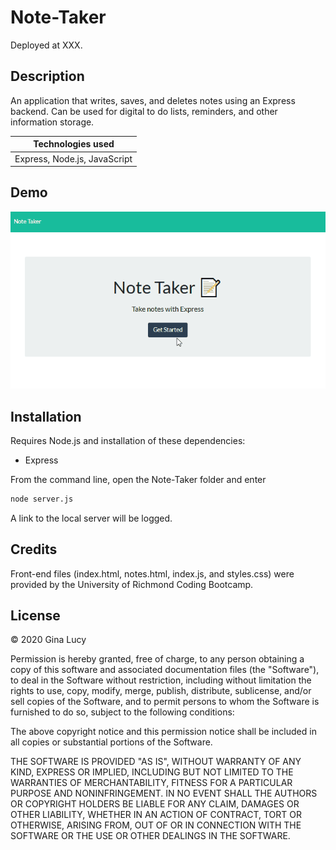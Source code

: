 # Note-Taker

Deployed at XXX.

## Description

An application that writes, saves, and deletes notes using an Express backend. Can be used for digital to do lists, reminders, and other information storage.

| Technologies used            |
| ---------------------------- |
| Express, Node.js, JavaScript |

## Demo

![Note Taker Demo](/screenshots/Note-Taker-demo.gif)

## Installation

Requires Node.js and installation of these dependencies:

- Express

From the command line, open the Note-Taker folder and enter

```sh
node server.js
```

A link to the local server will be logged.

## Credits

Front-end files (index.html, notes.html, index.js, and styles.css) were provided by the University of Richmond Coding Bootcamp.

## License

© 2020 Gina Lucy

Permission is hereby granted, free of charge, to any person obtaining a copy of this software and associated documentation files (the "Software"), to deal in the Software without restriction, including without limitation the rights to use, copy, modify, merge, publish, distribute, sublicense, and/or sell copies of the Software, and to permit persons to whom the Software is furnished to do so, subject to the following conditions:

The above copyright notice and this permission notice shall be included in all copies or substantial portions of the Software.

THE SOFTWARE IS PROVIDED "AS IS", WITHOUT WARRANTY OF ANY KIND, EXPRESS OR IMPLIED, INCLUDING BUT NOT LIMITED TO THE WARRANTIES OF MERCHANTABILITY, FITNESS FOR A PARTICULAR PURPOSE AND NONINFRINGEMENT. IN NO EVENT SHALL THE AUTHORS OR COPYRIGHT HOLDERS BE LIABLE FOR ANY CLAIM, DAMAGES OR OTHER LIABILITY, WHETHER IN AN ACTION OF CONTRACT, TORT OR OTHERWISE, ARISING FROM, OUT OF OR IN CONNECTION WITH THE SOFTWARE OR THE USE OR OTHER DEALINGS IN THE SOFTWARE.

